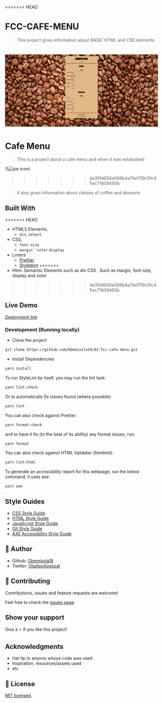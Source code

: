 <<<<<<< HEAD
# FCC-CAFE-MENU

> This project gives information about BASIC HTML and CSS elements

![cafe menu](app_screenshot.png)
=======
# Cafe  Menu

> This is a project about a cafe menu and when it was estabished 

!(<img src="https://cdn.freecodecamp.org/curriculum/css-cafe/pie.jpg" alt="pie icon"/>)
>>>>>>> 4a35fd656e066b4a74e1119c5fc45ec71609493b

>it also gives information about classes of coffee and desserts 

## Built With

<<<<<<< HEAD
- HTML5 Elements,
  - `div`, `select`
- CSS,
  - `font-size`
  - ` margin``color ` `display`
- Linters
  - [Prettier](https://prettier.io/)
  - [Styleleint](https://stylelint.io/)
=======
- Html 
  .Semantic Elements such as div
  CSS
  . Such as margin, font-size, display and color
>>>>>>> 4a35fd656e066b4a74e1119c5fc45ec71609493b

## Live Demo

[Deployment link](https://vercel.com/gbemisola19s-projects/02-fcc-cafe-menu)

### Development (Running locally)

- Clone the project

```bash
git clone https://github.com/Gbemisola19/02-fcc-cafe-menu.git

```

- Install Dependencies

```bash
yarn install
```

To run StyleLint by itself, you may run the lint task:

```bash
yarn lint:check
```

Or to automatically fix issues found (where possible):

```bash
yarn lint
```

You can also check against Prettier:

```bash
yarn format:check
```

and to have it fix (to the best of its ability) any format issues, run:

```bash
yarn format
```

You can also check against HTML Validator (htmlhint):

```bash
yarn lint:html
```

To generate an accessibility report for this webpage, run the below command, it uses axe:

```bash
yarn axe
```

## Style Guides

- [CSS Style Guide](http://udacity.github.io/frontend-nanodegree-styleguide/css.html)
- [HTML Style Guide](http://udacity.github.io/frontend-nanodegree-styleguide/index.html)
- [JavaScript Style Guide](http://udacity.github.io/frontend-nanodegree-styleguide/javascript.html)
- [Git Style Guide](https://udacity.github.io/git-styleguide/)
- [AXE Accessibility Style Guide](https://dequeuniversity.com/rules/axe/html/4.7)

## 👤 Author

- Github: [Gbemisola19](https://github.com/Gbemisola19)
- Twitter: [OladipoAzeezat](https://twitter.com/OladipoAzeezat)

## 🤝 Contributing

Contributions, issues and feature requests are welcome!

Feel free to check the [issues page](../../issues).

## Show your support

Give a ⭐️ if you like this project!

## Acknowledgments

- Hat tip to anyone whose code was used
- Inspiration, resources/assets used
- etc

## 📝 License

[MIT licensed](./LICENSE).
